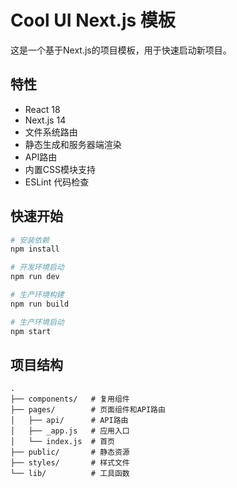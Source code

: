 # Cool UI Next.js 模板

这是一个基于Next.js的项目模板，用于快速启动新项目。

## 特性

- React 18
- Next.js 14
- 文件系统路由
- 静态生成和服务器端渲染
- API路由
- 内置CSS模块支持
- ESLint 代码检查

## 快速开始

```bash
# 安装依赖
npm install

# 开发环境启动
npm run dev

# 生产环境构建
npm run build

# 生产环境启动
npm start
```

## 项目结构

```
.
├── components/   # 复用组件
├── pages/        # 页面组件和API路由
│   ├── api/      # API路由
│   ├── _app.js   # 应用入口
│   └── index.js  # 首页
├── public/       # 静态资源
├── styles/       # 样式文件
└── lib/          # 工具函数
```
